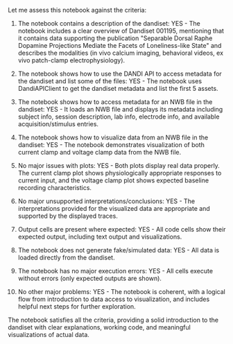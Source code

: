 Let me assess this notebook against the criteria:

1. The notebook contains a description of the dandiset: YES - The notebook includes a clear overview of Dandiset 001195, mentioning that it contains data supporting the publication "Separable Dorsal Raphe Dopamine Projections Mediate the Facets of Loneliness-like State" and describes the modalities (in vivo calcium imaging, behavioral videos, ex vivo patch-clamp electrophysiology).

2. The notebook shows how to use the DANDI API to access metadata for the dandiset and list some of the files: YES - The notebook uses DandiAPIClient to get the dandiset metadata and list the first 5 assets.

3. The notebook shows how to access metadata for an NWB file in the dandiset: YES - It loads an NWB file and displays its metadata including subject info, session description, lab info, electrode info, and available acquisition/stimulus entries.

4. The notebook shows how to visualize data from an NWB file in the dandiset: YES - The notebook demonstrates visualization of both current clamp and voltage clamp data from the NWB file.

5. No major issues with plots: YES - Both plots display real data properly. The current clamp plot shows physiologically appropriate responses to current input, and the voltage clamp plot shows expected baseline recording characteristics.

6. No major unsupported interpretations/conclusions: YES - The interpretations provided for the visualized data are appropriate and supported by the displayed traces.

7. Output cells are present where expected: YES - All code cells show their expected output, including text output and visualizations.

8. The notebook does not generate fake/simulated data: YES - All data is loaded directly from the dandiset.

9. The notebook has no major execution errors: YES - All cells execute without errors (only expected outputs are shown).

10. No other major problems: YES - The notebook is coherent, with a logical flow from introduction to data access to visualization, and includes helpful next steps for further exploration.

The notebook satisfies all the criteria, providing a solid introduction to the dandiset with clear explanations, working code, and meaningful visualizations of actual data.